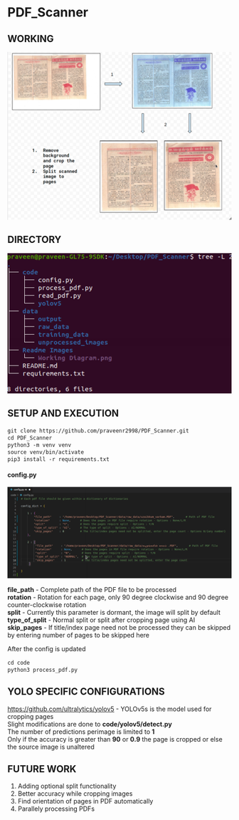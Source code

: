 # PDF_Scanner

## WORKING
![Working](https://github.com/praveenr2998/PDF_Scanner/blob/main/Readme%20Images/Working%20Diagram.png?raw=true)

## DIRECTORY
![Directory](https://github.com/praveenr2998/PDF_Scanner/blob/main/Readme%20Images/directory%20structure.png?raw=true)

## SETUP AND EXECUTION 

```
git clone https://github.com/praveenr2998/PDF_Scanner.git
cd PDF_Scanner
python3 -m venv venv
source venv/bin/activate
pip3 install -r requirements.txt 
```
#### config.py
![Config](https://github.com/praveenr2998/PDF_Scanner/blob/main/Readme%20Images/Config.png?raw=true)  

**file_path**     - Complete path of the PDF file to be processed   
**rotation**      - Rotation for each page, only 90 degree clockwise and 90 degree counter-clockwise rotation   
**split**         - Currently this parameter is dormant, the image will split by default  
**type_of_split** - Normal split or split after cropping page using AI  
**skip_pages**    - If title/index page need not be processed they can be skipped by entering number of pages to be skipped here  
  

After the config is updated 
```
cd code
python3 process_pdf.py
```
## YOLO SPECIFIC CONFIGURATIONS
https://github.com/ultralytics/yolov5 - YOLOv5s is the model used for cropping pages  
Slight modifications are done to **code/yolov5/detect.py**  
The number of predictions perimage is limited to **1**  
Only if the accuracy is greater than **90** or **0.9** the page is cropped or else the source image is unaltered

## FUTURE WORK
1. Adding optional split functionality
2. Better accuracy while cropping images
3. Find orientation of pages in PDF automatically
4. Parallely processing PDFs 
